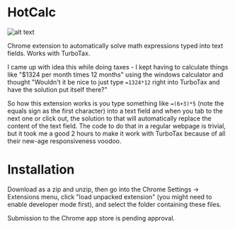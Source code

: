 # HotCalc

![alt text](https://i.imgur.com/19NxR7E.png "screenshot")

Chrome extension to automatically solve math expressions typed into text fields. Works with TurboTax.

I came up with idea this while doing taxes - I kept having to calculate things like "$1324 per month times 12 months" using the windows calculator and thought "Wouldn't it be nice to just type `=1324*12` right into TurboTax and have the solution put itself there?"

So how this extension works is you type something like `=(6+3)*5` (note the equals sign as the first character) into a text field and when you tab to the next one or click out, the solution to that will automatically replace the content of the text field. The code to do that in a regular webpage is trivial, but it took me a good 2 hours to make it work with TurboTax because of all their new-age responsiveness voodoo.

# Installation

Download as a zip and unzip, then go into the Chrome Settings -> Extensions menu, click "load unpacked extension" (you might need to enable developer mode first), and select the folder containing these files.

Submission to the Chrome app store is pending approval.
